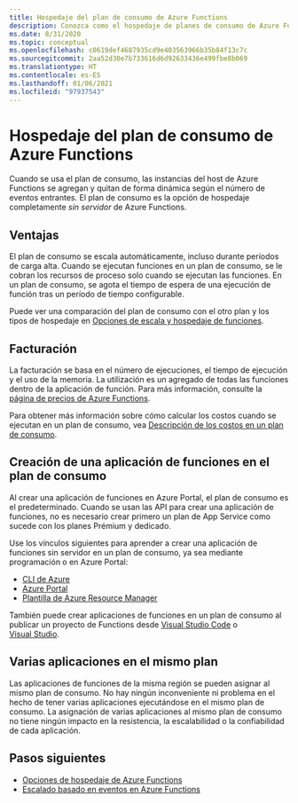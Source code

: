 ```yaml
---
title: Hospedaje del plan de consumo de Azure Functions
description: Conozca como el hospedaje de planes de consumo de Azure Functions permite ejecutar el código en un entorno que se escala dinámicamente, pero solo se paga por los recursos usados durante la ejecución.
ms.date: 8/31/2020
ms.topic: conceptual
ms.openlocfilehash: c0619def4687935cd9e403563966b35b84f13c7c
ms.sourcegitcommit: 2aa52d30e7b733616d6d92633436e499fbe8b069
ms.translationtype: HT
ms.contentlocale: es-ES
ms.lasthandoff: 01/06/2021
ms.locfileid: "97937543"
---
```

# <a name="azure-functions-consumption-plan-hosting"></a>Hospedaje del plan de consumo de Azure Functions

Cuando se usa el plan de consumo, las instancias del host de Azure Functions se agregan y quitan de forma dinámica según el número de eventos entrantes. El plan de consumo es la opción de hospedaje completamente <em>sin servidor</em> de Azure Functions.

## <a name="benefits"></a>Ventajas

El plan de consumo se escala automáticamente, incluso durante períodos de carga alta. Cuando se ejecutan funciones en un plan de consumo, se le cobran los recursos de proceso solo cuando se ejecutan las funciones. En un plan de consumo, se agota el tiempo de espera de una ejecución de función tras un período de tiempo configurable.

Puede ver una comparación del plan de consumo con el otro plan y los tipos de hospedaje en [Opciones de escala y hospedaje de funciones](functions-scale.md).

## <a name="billing"></a>Facturación

La facturación se basa en el número de ejecuciones, el tiempo de ejecución y el uso de la memoria. La utilización es un agregado de todas las funciones dentro de la aplicación de función. Para más información, consulte la [página de precios de Azure Functions](https://azure.microsoft.com/pricing/details/functions/).

Para obtener más información sobre cómo calcular los costos cuando se ejecutan en un plan de consumo, vea [Descripción de los costos en un plan de consumo](functions-consumption-costs.md).

## <a name="create-a-consumption-plan-function-app"></a>Creación de una aplicación de funciones en el plan de consumo

Al crear una aplicación de funciones en Azure Portal, el plan de consumo es el predeterminado. Cuando se usan las API para crear una aplicación de funciones, no es necesario crear primero un plan de App Service como sucede con los planes Prémium y dedicado.

Use los vínculos siguientes para aprender a crear una aplicación de funciones sin servidor en un plan de consumo, ya sea mediante programación o en Azure Portal:

+ [CLI de Azure](./scripts/functions-cli-create-serverless.md)
+ [Azure Portal](functions-create-first-azure-function.md)
+ [Plantilla de Azure Resource Manager](functions-create-first-function-resource-manager.md)

También puede crear aplicaciones de funciones en un plan de consumo al publicar un proyecto de Functions desde [Visual Studio Code](functions-create-first-function-vs-code.md#publish-the-project-to-azure) o [Visual Studio](functions-create-your-first-function-visual-studio.md#publish-the-project-to-azure).

## <a name="multiple-apps-in-the-same-plan"></a>Varias aplicaciones en el mismo plan

Las aplicaciones de funciones de la misma región se pueden asignar al mismo plan de consumo. No hay ningún inconveniente ni problema en el hecho de tener varias aplicaciones ejecutándose en el mismo plan de consumo. La asignación de varias aplicaciones al mismo plan de consumo no tiene ningún impacto en la resistencia, la escalabilidad o la confiabilidad de cada aplicación.

## <a name="next-steps"></a>Pasos siguientes

+ [Opciones de hospedaje de Azure Functions](functions-scale.md)
+ [Escalado basado en eventos en Azure Functions](event-driven-scaling.md)
